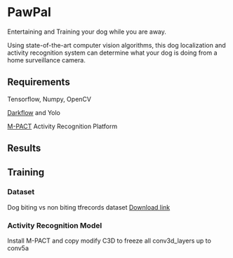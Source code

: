 # PawPal
Entertaining and Training your dog while you are away.

Using state-of-the-art computer vision algorithms, this dog localization and activity recognition system can determine what your dog is doing from a home surveillance camera.

## Requirements
Tensorflow, Numpy, OpenCV

[Darkflow](https://github.com/thtrieu/darkflow) and Yolo

[M-PACT](https://github.com/MichiganCOG/M-PACT) Activity Recognition Platform


## Results



## Training

### Dataset
Dog biting vs non biting tfrecords dataset [Download link](https://umich.box.com/s/jptvbcuig2ieejmhhv7p8kic7t3vraeu)

### Activity Recognition Model
Install M-PACT and copy  modify C3D to freeze all conv3d_layers up to conv5a



